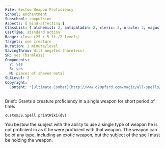 ```yaml
---
File: Bestow Weapon Proficiency
School: enchantment
Subschool: compulsion
Aspects: [ mind-affecting ]
ClassList: { alchemist: 2, antipaladin: 2, cleric: 2, oracle: 2, magus: 2, inquisitor: 2, paladin: 2, sorcerer: 2, wizard: 2, witch: 2, occultist: 2, psychic: 2, medium: 2 }
CastTime: standard action
Range: close (25 + 5 ft./2 levels)
Targets: one creature
Duration: 1 minute/level
SavingThrow: Will negates (harmless)
SR: yes (harmless)
Components:
  V: yes
  S: yes
  M: pieces of shaved metal
SLALevel: 2
Copyright:
  Content: "[Ultimate Combat](http://www.d20pfsrd.com/magic/all-spells/b/bestow-weapon-proficiency)"
---
```

Brief:: Grants a creature proficiency in a single weapon for short period of time.

```dataviewjs
customJS.Spell.printWiki(dv)
```

You bestow the subject with the ability to use a single type of weapon he is not proficient in as if he were proficient with that weapon. The weapon can be of any type, including an exotic weapon, but the subject of the spell must be holding the weapon.
